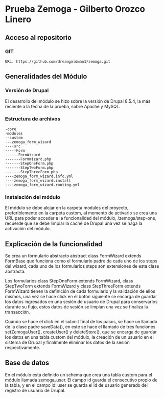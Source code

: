 # Prueba Zemoga - Gilberto Orozco Linero

## Acceso al repositorio

### GIT
```
URL: https://github.com/dreamgoldman1/zemoga.git 
```

## Generalidades del Módulo

### Versión de Drupal
El desarrollo del módulo se hizo sobre la versión de Drupal 8.5.4, la más reciente a la fecha de la prueba, sobre Apache y MySQL.

### Estructura de archivos
```
-core
-modules
--custom
---zemoga_form_wizard
----src
-----Form
------FormWizard
-------FormWizard.php
-------StepOneForm.php
-------StepTwoForm.php
-------StepThreeForm.php
----zemoga_form_wizard.info.yml
----zemoga_form_wizard.install
----zemoga_form_wizard.routing.yml
```

### Instalación del módulo
El módulo se debe alojar en la carpeta modules del proyecto, preferiblemente en la carpeta custom, al momento de activarlo se crea una URL para poder acceder a la funcionalidad del módulo, /zemoga/step-one, recuerde que se debe limpiar la caché de Drupal una vez se haga la activación del módulo.

## Explicación de la funcionalidad
Se crea un formulario abstracto abstract class FormWizard extends FormBase que funciona como el formulario padre de cada uno de los steps del wizard, cada uno de los formularios steps son extensiones de esta clase abstracta.

Los formularios class StepOneForm extends FormWizard, class StepTwoForm extends FormWizard y class StepThreeForm extends FormWizard tienen la definición de cada formulario y la validación de ellos mismos, una vez se hace click en el botón siguiente se encarga de guardar los datos ingresados en una sesión de usuario de Drupal para conservarlos durante su flujo, estos datos de sesión se limpian una vez se finaliza la transacción.

Cuando se hace el click en el submit final de los pasos, se hace un llamado de la clase padre saveData(), en este se hace el llamado de tres funciones: setZemogaUser(), createUser() y deleteStore(), que se encarga de guardar los datos en una tabla custom del módulo, la creación de un usuario en el sistema de Drupal y finalmente eliminar los datos de la sesión respectivamente.

## Base de datos
En el módulo está definido un schema que crea una tabla custom para el módulo llamada zemoga_user. El campo id guarda el consecutivo propio de la tabla, y en el campo id_user se guarda el id de usuario generado del registro de usuario de Drupal.